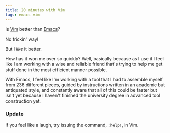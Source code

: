 ```yaml
---
title: 20 minutes with Vim
tags: emacs vim
---
```


Is [Vim](/wiki/Vim) better than [Emacs](/wiki/Emacs)?

No frickin' way!

But I *like* it better.

How has it won me over so quickly? Well, basically because as I use it I feel like I am working with a wise and reliable friend that's trying to help me get stuff done in the most efficient manner possible.

With Emacs, I feel like I'm working with a tool that I had to assemble myself from 236 different pieces, guided by instructions written in an academic but antiquated style, and constantly aware that all of this could be faster but isn't yet because I haven't finished the university degree in advanced tool construction yet.

### Update

If you feel like a laugh, try issuing the command, `:help!`, in Vim.

